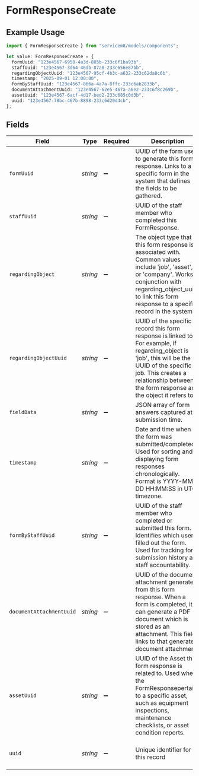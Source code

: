 # FormResponseCreate

## Example Usage

```typescript
import { FormResponseCreate } from "servicem8/models/components";

let value: FormResponseCreate = {
  formUuid: "123e4567-6950-4a3d-885b-233c6f1ba93b",
  staffUuid: "123e4567-3d64-46db-87a8-233c656e87bb",
  regardingObjectUuid: "123e4567-95cf-4b3c-a632-233c62da8c6b",
  timestamp: "2025-09-01 12:00:00",
  formByStaffUuid: "123e4567-866a-4a7a-8ffc-233c6ab2833b",
  documentAttachmentUuid: "123e4567-62e5-467a-a6e2-233c6f8c269b",
  assetUuid: "123e4567-6acf-4d17-bed2-233c685c0d3b",
  uuid: "123e4567-78bc-467b-8898-233c6d20d4cb",
};
```

## Fields

| Field                                                                                                                                                                                                                                 | Type                                                                                                                                                                                                                                  | Required                                                                                                                                                                                                                              | Description                                                                                                                                                                                                                           | Example                                                                                                                                                                                                                               |
| ------------------------------------------------------------------------------------------------------------------------------------------------------------------------------------------------------------------------------------- | ------------------------------------------------------------------------------------------------------------------------------------------------------------------------------------------------------------------------------------- | ------------------------------------------------------------------------------------------------------------------------------------------------------------------------------------------------------------------------------------- | ------------------------------------------------------------------------------------------------------------------------------------------------------------------------------------------------------------------------------------- | ------------------------------------------------------------------------------------------------------------------------------------------------------------------------------------------------------------------------------------- |
| `formUuid`                                                                                                                                                                                                                            | *string*                                                                                                                                                                                                                              | :heavy_minus_sign:                                                                                                                                                                                                                    | UUID of the form used to generate this form response. Links to a specific form in the system that defines the fields to be gathered.                                                                                                  | 123e4567-6950-4a3d-885b-233c6f1ba93b                                                                                                                                                                                                  |
| `staffUuid`                                                                                                                                                                                                                           | *string*                                                                                                                                                                                                                              | :heavy_minus_sign:                                                                                                                                                                                                                    | UUID of the staff member who completed this FormResponse.                                                                                                                                                                             | 123e4567-3d64-46db-87a8-233c656e87bb                                                                                                                                                                                                  |
| `regardingObject`                                                                                                                                                                                                                     | *string*                                                                                                                                                                                                                              | :heavy_minus_sign:                                                                                                                                                                                                                    | The object type that this form response is associated with. Common values include 'job', 'asset', or 'company'. Works in conjunction with regarding_object_uuid to link this form response to a specific record in the system.        |                                                                                                                                                                                                                                       |
| `regardingObjectUuid`                                                                                                                                                                                                                 | *string*                                                                                                                                                                                                                              | :heavy_minus_sign:                                                                                                                                                                                                                    | UUID of the specific record this form response is linked to. For example, if regarding_object is 'job', this will be the UUID of the specific job. This creates a relationship between the form response and the object it refers to. | 123e4567-95cf-4b3c-a632-233c62da8c6b                                                                                                                                                                                                  |
| `fieldData`                                                                                                                                                                                                                           | *string*                                                                                                                                                                                                                              | :heavy_minus_sign:                                                                                                                                                                                                                    | JSON array of form answers captured at submission time.                                                                                                                                                                               |                                                                                                                                                                                                                                       |
| `timestamp`                                                                                                                                                                                                                           | *string*                                                                                                                                                                                                                              | :heavy_minus_sign:                                                                                                                                                                                                                    | Date and time when the form was submitted/completed. Used for sorting and displaying form responses chronologically. Format is YYYY-MM-DD HH:MM:SS in UTC timezone.                                                                   | 2025-09-01 12:00:00                                                                                                                                                                                                                   |
| `formByStaffUuid`                                                                                                                                                                                                                     | *string*                                                                                                                                                                                                                              | :heavy_minus_sign:                                                                                                                                                                                                                    | UUID of the staff member who completed or submitted this form. Identifies which user filled out the form. Used for tracking form submission history and staff accountability.                                                         | 123e4567-866a-4a7a-8ffc-233c6ab2833b                                                                                                                                                                                                  |
| `documentAttachmentUuid`                                                                                                                                                                                                              | *string*                                                                                                                                                                                                                              | :heavy_minus_sign:                                                                                                                                                                                                                    | UUID of the document attachment generated from this form response. When a form is completed, it can generate a PDF document which is stored as an attachment. This field links to that generated document attachment.                 | 123e4567-62e5-467a-a6e2-233c6f8c269b                                                                                                                                                                                                  |
| `assetUuid`                                                                                                                                                                                                                           | *string*                                                                                                                                                                                                                              | :heavy_minus_sign:                                                                                                                                                                                                                    | UUID of the Asset this form response is related to. Used when the FormResponsepertains to a specific asset, such as equipment inspections, maintenance checklists, or asset condition reports.                                        | 123e4567-6acf-4d17-bed2-233c685c0d3b                                                                                                                                                                                                  |
| `uuid`                                                                                                                                                                                                                                | *string*                                                                                                                                                                                                                              | :heavy_minus_sign:                                                                                                                                                                                                                    | Unique identifier for this record                                                                                                                                                                                                     | 123e4567-78bc-467b-8898-233c6d20d4cb                                                                                                                                                                                                  |